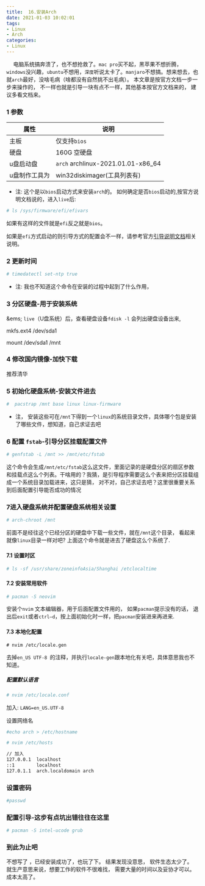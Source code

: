 ```yaml
---
title:  16.安装Arch
date: 2021-01-03 10:02:01
tags:
- Linux
- Arch
categories:
- Linux
---
```

&emsp; 电脑系统搞奔溃了，也不想抢救了。`mac pro`买不起，黑苹果不想折腾，`windows`没兴趣，`ubuntu`不想用，`深度`听说太卡了。`manjaro`不想搞。想来想去，也就`arch`最好，没啥毛病（啥都没有自然挑不出毛病）。 本文章是按官方文档一步一步来操作的， 不一样也就是引导一块有点不一样，其他基本按官方文档来的， 建议多看文档来。
<!--more -->

### 1 参数

|属性 | 说明 |
| --- | --- |
| 主板 |  仅支持`bios` |
| 硬盘 | 160G 空硬盘|
| u盘启动盘| `arch` archlinux-2021.01.01-x86_64 |
| u盘制作工具为 | win32diskimager(工具列表有)|

*  注: 这个是以`bios`启动方式来安装`arch`的。 如何确定是否`bios`启动的,按官方说明文档说的，进入`live`后:
``` bash 
# ls /sys/firmware/efi/efivars
```
如果有这样的文件就是`efi`反之就是`bios`。

如果是`efi`方式启动的则引导方式的配置会不一样，请参考官方[引导说明文档](https://wiki.archlinux.org/index.php/Installation_guide)相关说明。



### 2 更新时间

``` bash 
# timedatectl set-ntp true
```

* 注: 我也不知道这个命令在安装的过程中起到了什么作用，


### 3 分区硬盘-用于安装系统
&ems; `live`（U盘系统）后，查看硬盘设备`fdisk -l` 会列出硬盘设备出来,

mkfs.ext4 /dev/sda1

mount /dev/sda1 /mnt

### 4 修改国内镜像-加快下载

推荐清华


### 5 初始化硬盘系统-安装文件进去

``` bash 
#  pacstrap /mnt base linux linux-firmware
```
* 注， 安装这些可在`/mnt`下得到一个`linux`的系统目录文件，具体哪个包是安装了哪些文件，想知道，自己求证去吧

### 6 配置 `fstab`-引导分区挂载配置文件
``` bash 
# genfstab -L /mnt >> /mnt/etc/fstab
```
这个命令会生成`/mnt/etc/fstab`这么这文件，里面记录的是硬盘分区的扇区参数和挂载点这么个列表。干啥用的？我猜，是引导程序需要这么个表来把分区挂载组成一个系统目录加载进来，这只是猜， 对不对，自己求证去吧？这里很重要关系到后面配置引导能否成功的情况

### 7进入硬盘系统并配置硬盘系统相关设置
``` bash
# arch-chroot /mnt
```
前面不是经往这个已经分区的硬盘中下载一些文件，就在`/mnt`这个目录， 看起来就像`linux`目录一样对吧? 上面这个命令就是进去了硬盘这么个系统了.

#### 7.1 设置时区

``` bash 
# ls -sf /usr/share/zoneinfoAsia/Shanghai /etclocaltime 
```

#### 7.2 安装常用软件
``` bash
# pacman -S neovim
```
安装个`nvim` 文本编辑器，用于后面配置文件用的， 如果`pacman`提示没有的话， 退出后`exit`或者`ctrl—d`，按上面初始化时一样，把`pacman`安装进来再进来.

#### 7.3 本地化配置
``` bash4
# nvim /etc/locale.gen
```
去掉`en_US UTF-8 `的注释，并执行`locale-gen`跟本地化有关吧，具体意思我也不知道。

##### 配置默认语言
``` bash 
# nvim /etc/locale.conf
```
加入: `LANG=en_US.UTF-8`

设置网络名
``` bash 
#echo arch > /etc/hostname 
```

``` bash 
# nvim /etc/hosts

// 加入
127.0.0.1  localhost
::1        localhost
127.0.1.1  arch.localdomain	arch
```

### 设置密码
``` bash
#passwd
```

### 配置引导-这步有点坑出错往往在这里
``` bash
# pacman -S intel-ucode grub
````


### 到此为止吧
不想写了 ，已经安装成功了，也玩了下。 结果发现没意思， 软件生态太少了。 就生产意思来说，想要工作的软件不很难找， 需要大量的时间以及妥协才可以。 成本太高了。
